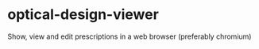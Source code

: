 optical-design-viewer
==============

Show, view and edit prescriptions in a web browser (preferably chromium)
